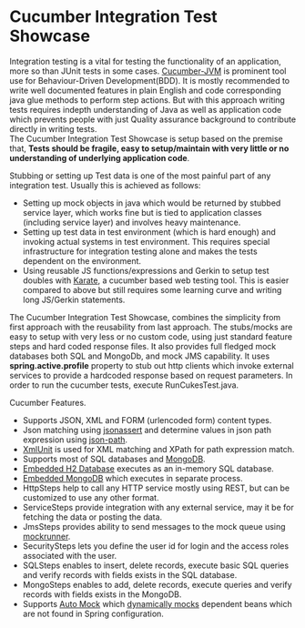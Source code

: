 # Cucumber Integration Test Showcase

Integration testing is a vital for testing the functionality of an application, more so than JUnit tests in some cases. [Cucumber-JVM](https://github.com/cucumber/cucumber-jvm) is prominent tool use for  Behaviour-Driven Development(BDD). It is mostly recommended to write well documented features in plain English and code corresponding java glue methods to perform step actions. But with this approach writing tests requires indepth understanding of Java as well as application code which prevents people with just Quality assurance background to contribute directly in writing tests.  
The Cucumber Integration Test Showcase is setup based on the premise that, **Tests should be fragile, easy to setup/maintain with very little or no understanding of underlying application code**.   

Stubbing or setting up Test data is one of the most painful part of any integration test. Usually this is achieved as follows: 

* Setting up mock objects in java which would be returned by stubbed service layer, which works fine but is tied to application classes (including service layer) and involves heavy maintenance. 
* Setting up test data in test environment (which is hard enough) and invoking actual systems in test environment. This requires special infrastructure for integration testing alone and makes the tests dependent on the environment.
* Using reusable JS functions/expressions and Gerkin to setup test doubles with [Karate](https://github.com/intuit/karate), a cucumber based web testing tool. This is easier compared to above but still requires some learning curve and writing long JS/Gerkin statements.

The Cucumber Integration Test Showcase, combines the simplicity from first approach with the reusability from last approach. The stubs/mocks are easy to setup with very less or no custom code, using just standard feature steps and hard coded response files. It also provides full fledged mock databases both SQL and MongoDb, and mock JMS capability.
It uses **spring.active.profile** property to stub out http clients which invoke external services to provide a hardcoded response based on request parameters. 
In order to run the cucumber tests, execute RunCukesTest.java.

Cucumber Features.

* Supports JSON, XML and FORM (urlencoded form) content types.
* Json matching using [jsonassert](https://github.com/skyscreamer/JSONassert) and determine values in json path expression using [json-path](https://github.com/json-path/JsonPath).
* [XmlUnit](https://github.com/xmlunit/xmlunit) is used for XML matching and XPath for path expression match.
* Supports most of SQL databases and [MongoDB](https://www.mongodb.com/).
* [Embedded H2 Database](http://www.h2database.com/html/main.html) executes as an in-memory SQL database.
* [Embedded MongoDB](https://github.com/flapdoodle-oss/de.flapdoodle.embed.mongo) which executes in separate process.
* HttpSteps help to call any HTTP service mostly using REST, but can be customized to use any other format.
* ServiceSteps provide integration with any external service, may it be for fetching the data or posting the data.
* JmsSteps provides ability to send messages to the mock queue using [mockrunner](https://mockrunner.github.io/).
* SecuritySteps lets you define the user id for login and the access roles associated with the user.
* SQLSteps enables to insert, delete records, execute basic SQL queries and verify records with fields exists in the SQL database.
* MongoSteps enables to add, delete records, execute queries and verify records with fields exists in the MongoDB.
* Supports [Auto Mock](https://github.com/rinoto/spring-auto-mock) which [dynamically mocks](https://dzone.com/articles/automatically-inject-mocks) dependent beans which are not found in Spring configuration.

